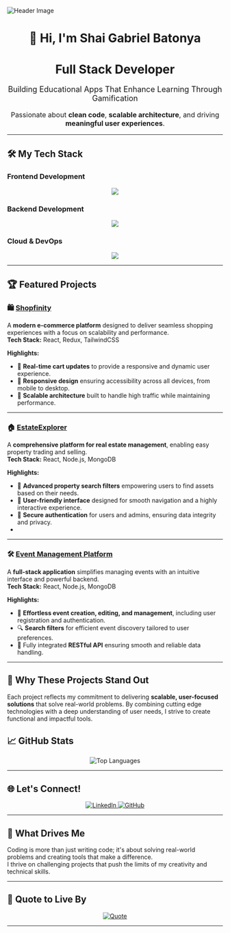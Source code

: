 ![Header Image](https://camo.githubusercontent.com/3cbeb5d020370a717e4b859e2b9bab4c53d57b133164468958639d913703fa5c/68747470733a2f2f63617073756c652d72656e6465722e76657263656c2e6170702f6170693f747970653d776176696e6726636f6c6f723d374139324238266865696768743d3130302673656374696f6e3d686561646572)
<div align="center">

# 👋 Hi, I'm **Shai Gabriel Batonya**  
# Full Stack Developer

<p style="font-size: 18px; margin-top: 10px;">
  Building Educational Apps That Enhance Learning Through Gamification  
</p>

<p style="font-size: 16px;">
  Passionate about <strong>clean code</strong>, <strong>scalable architecture</strong>, and driving <strong>meaningful user experiences</strong>.
</p>

</div>

---

## 🛠 **My Tech Stack**  
<p align="center">

</p>

### **Frontend Development**
<p align="center">
  <a href="https://skillicons.dev">
    <img src="https://skillicons.dev/icons?i=react,typescript,nextjs,tailwind,html,css,js,redux,materialui,vite,figma" />
  </a>
</p>

### **Backend Development**
<p align="center">
  <a href="https://skillicons.dev">
    <img src="https://skillicons.dev/icons?i=nodejs,express,mongodb,prisma,mysql,redis,postman,npm" />
  </a>
</p>

### **Cloud & DevOps**
<p align="center">
  <a href="https://skillicons.dev">
    <img src="https://skillicons.dev/icons?i=aws,docker,kubernetes,vercel,githubactions,git" />
  </a>
</p>

---

## 🏆 **Featured Projects**  

### 🛍️ [Shopfinity](https://shopfinity-nine.vercel.app/)  
A **modern e-commerce platform** designed to deliver seamless shopping experiences with a focus on scalability and performance.  
**Tech Stack:** React, Redux, TailwindCSS  

**Highlights:**  
- 🛒 **Real-time cart updates** to provide a responsive and dynamic user experience.  
- 🎨 **Responsive design** ensuring accessibility across all devices, from mobile to desktop.  
- 🚀 **Scalable architecture** built to handle high traffic while maintaining performance.

---

### 🏠 [EstateExplorer](https://real-estate-mern-stack.vercel.app/)  
A **comprehensive platform for real estate management**, enabling easy property trading and selling.  
**Tech Stack:** React, Node.js, MongoDB  

**Highlights:**  
- 📌 **Advanced property search filters** empowering users to find assets based on their needs.  
- 🏢 **User-friendly interface** designed for smooth navigation and a highly interactive experience.  
- 🔐 **Secure authentication** for users and admins, ensuring data integrity and privacy.
- 
---

### 🛠 [Event Management Platform](https://github.com/ShaiBatonya/patents_server-client)  
A **full-stack application** simplifies managing events with an intuitive interface and powerful backend.  
**Tech Stack:** React, Node.js, MongoDB  

**Highlights:**  
- 📅 **Effortless event creation, editing, and management**, including user registration and authentication.  
- 🔍 **Search filters** for efficient event discovery tailored to user preferences.  
- 🔗 Fully integrated **RESTful API** ensuring smooth and reliable data handling.

---

## 🌟 **Why These Projects Stand Out**
Each project reflects my commitment to delivering **scalable, user-focused solutions** that solve real-world problems. By combining cutting edge technologies with a deep understanding of user needs, I strive to create functional and impactful tools.  


## 📈 **GitHub Stats**  

<div align="center">
  <img src="https://github-readme-stats.vercel.app/api/top-langs/?username=ShaiBatonya&layout=compact&theme=dark&hide_border=true" alt="Top Languages" />
</div>

---

## 🌐 **Let's Connect!**  
<p align="center">
  <a href="https://www.linkedin.com/in/shaibatonya-fullstack/">
    <img src="https://img.shields.io/badge/LinkedIn-%230077B5.svg?style=for-the-badge&logo=linkedin&logoColor=white" alt="LinkedIn" />
  </a>
  <a href="https://github.com/ShaiBatonya">
    <img src="https://img.shields.io/badge/GitHub-%2312100E.svg?style=for-the-badge&logo=github&logoColor=white" alt="GitHub" />
  </a>
</p>

---

## 🎯 **What Drives Me**  
Coding is more than just writing code; it's about solving real-world problems and creating tools that make a difference.  
I thrive on challenging projects that push the limits of my creativity and technical skills.  

---

## 🌟 **Quote to Live By**  

<div align="center">
  <a href="https://github.com/piyushsuthar/github-readme-quotes">
    <img src="https://quotes-github-readme.vercel.app/api?quote=First%2C%20solve%20the%20problem.%20Then%2C%20write%20the%20code.&author=John%20Johnson" alt="Quote">
  </a>
</div>

---
